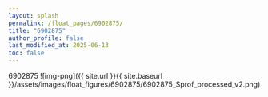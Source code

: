 ```yaml
---
layout: splash
permalink: /float_pages/6902875/
title: "6902875"
author_profile: false
last_modified_at: 2025-06-13
toc: false
---
```

 
6902875
![img-png]({{ site.url }}{{ site.baseurl }}/assets/images/float_figures/6902875/6902875_Sprof_processed_v2.png)